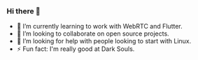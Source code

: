 ### Hi there 👋

- 🌱 I’m currently learning to work with WebRTC and Flutter.
- 👯 I’m looking to collaborate on open source projects.
- 🤔 I’m looking for help with people looking to start with Linux.
- ⚡ Fun fact: I'm really good at Dark Souls.

<!--
**inatagan/inatagan** is a ✨ _special_ ✨ repository because its `README.md` (this file) appears on your GitHub profile.

Here are some ideas to get you started:

- 🔭 I’m currently working on ...
- 🌱 I’m currently learning ...
- 👯 I’m looking to collaborate on ...
- 🤔 I’m looking for help with ...
- 💬 Ask me about ...
- 📫 How to reach me: ...
- 😄 Pronouns: ...
- ⚡ Fun fact: ...
-->
